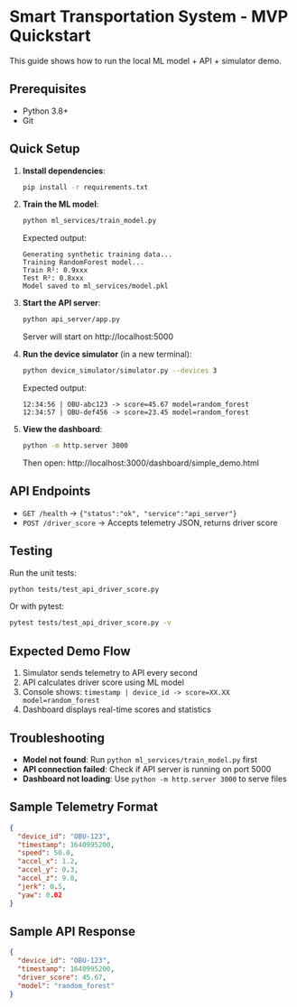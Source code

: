 # Smart Transportation System - MVP Quickstart

This guide shows how to run the local ML model + API + simulator demo.

## Prerequisites

- Python 3.8+
- Git

## Quick Setup

1. **Install dependencies**:
   ```bash
   pip install -r requirements.txt
   ```

2. **Train the ML model**:
   ```bash
   python ml_services/train_model.py
   ```
   Expected output:
   ```
   Generating synthetic training data...
   Training RandomForest model...
   Train R²: 0.9xxx
   Test R²: 0.8xxx
   Model saved to ml_services/model.pkl
   ```

3. **Start the API server**:
   ```bash
   python api_server/app.py
   ```
   Server will start on http://localhost:5000

4. **Run the device simulator** (in a new terminal):
   ```bash
   python device_simulator/simulator.py --devices 3
   ```
   Expected output:
   ```
   12:34:56 | OBU-abc123 -> score=45.67 model=random_forest
   12:34:57 | OBU-def456 -> score=23.45 model=random_forest
   ```

5. **View the dashboard**:
   ```bash
   python -m http.server 3000
   ```
   Then open: http://localhost:3000/dashboard/simple_demo.html

## API Endpoints

- `GET /health` → `{"status":"ok", "service":"api_server"}`
- `POST /driver_score` → Accepts telemetry JSON, returns driver score

## Testing

Run the unit tests:
```bash
python tests/test_api_driver_score.py
```

Or with pytest:
```bash
pytest tests/test_api_driver_score.py -v
```

## Expected Demo Flow

1. Simulator sends telemetry to API every second
2. API calculates driver score using ML model
3. Console shows: `timestamp | device_id -> score=XX.XX model=random_forest`
4. Dashboard displays real-time scores and statistics

## Troubleshooting

- **Model not found**: Run `python ml_services/train_model.py` first
- **API connection failed**: Check if API server is running on port 5000
- **Dashboard not loading**: Use `python -m http.server 3000` to serve files

## Sample Telemetry Format

```json
{
  "device_id": "OBU-123",
  "timestamp": 1640995200,
  "speed": 50.0,
  "accel_x": 1.2,
  "accel_y": 0.3,
  "accel_z": 9.8,
  "jerk": 0.5,
  "yaw": 0.02
}
```

## Sample API Response

```json
{
  "device_id": "OBU-123",
  "timestamp": 1640995200,
  "driver_score": 45.67,
  "model": "random_forest"
}
```